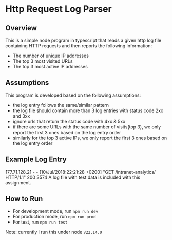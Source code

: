 # Http Request Log Parser

## Overview

This is a simple node program in typescript that reads a given http log file containing HTTP requests and then reports the following information:

- The number of unique IP addresses
- The top 3 most visited URLs
- The top 3 most active IP addresses

## Assumptions

This program is developed based on the following assumptions:

- the log entry follows the same/similar pattern
- the log file should contain more than 3 log entries with status code 2xx and 3xx
- ignore urls that return the status code with 4xx & 5xx
- if there are some URLs with the same number of visits(top 3), we only report the first 3 ones based on the log entry order
- similarly for the top 3 active IPs, we only report the first 3 ones based on the log entry order

## Example Log Entry

177.71.128.21 - - [10/Jul/2018:22:21:28 +0200] "GET /intranet-analytics/ HTTP/1.1" 200 3574
A log file with test data is included with this assignment.

## How to Run

- For development mode, run `npm run dev`
- For production mode, run `npm run prod`
- For test, run `npm run test`

Note: currently I run this under node `v22.14.0`

